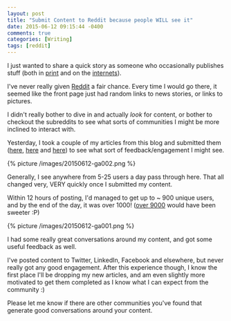 ```yaml
---
layout: post
title: "Submit Content to Reddit because people WILL see it"
date: 2015-06-12 09:15:44 -0400
comments: true
categories: [Writing]
tags: [reddit]
---
```


I just wanted to share a quick story as someone who occasionally publishes stuff (both in [print](https://www.packtpub.com/big-data-and-business-intelligence/redmine-plugin-extension-and-development) and on the [internets](https://en.wikipedia.org/wiki/Internets)).

I've never really given [Reddit](http://www.reddit.com) a fair chance. Every time I would go there, it seemed like the front page just had random links to news stories, or links to pictures.

I didn't really bother to dive in and actually *look* for content, or bother to checkout the subreddits to see what sorts of communities I might be more inclined to interact with.

Yesterday, I took a couple of my articles from this blog and submitted them ([here](http://www.reddit.com/r/JRPG/comments/39dg8d/just_finished_breath_of_fire/), [here](http://www.reddit.com/r/commandline/comments/39fz7c/accessing_a_running_process_stdout/) and [here](http://www.reddit.com/r/ruby/comments/39g909/keeping_pry_breakpoints_out_of_git/)) to see what sort of feedback/engagement I might see.

{% picture /images/20150612-ga002.png %}

Generally, I see anywhere from 5-25 users a day pass through here. That all changed very, VERY quickly once I submitted my content.

Within 12 hours of posting, I'd managed to get up to ~ 900 unique users, and by the end of the day, it was over 1000! ([over 9000](http://knowyourmeme.com/memes/its-over-9000) would have been sweeter :P)

{% picture /images/20150612-ga001.png %}

I had some really great conversations around my content, and got some useful feedback as well.

I've posted content to Twitter, LinkedIn, Facebook and elsewhere, but never really got any good engagement. After this experience though, I know the first place I'll be dropping my new articles, and am even slightly more motivated to get them completed as I know what I can expect from the community :)

Please let me know if there are other communities you've found that generate good conversations around your content.